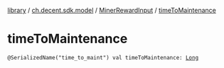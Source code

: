 [library](../../index.md) / [ch.decent.sdk.model](../index.md) / [MinerRewardInput](index.md) / [timeToMaintenance](./time-to-maintenance.md)

# timeToMaintenance

`@SerializedName("time_to_maint") val timeToMaintenance: `[`Long`](https://kotlinlang.org/api/latest/jvm/stdlib/kotlin/-long/index.html)